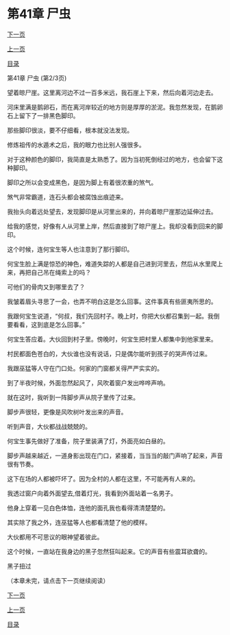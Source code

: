 <h1>第41章   尸虫</h1>
            <div><p><a href="./0122_%E7%AC%AC41%E7%AB%A0_%E5%B0%B8%E8%99%AB.md">下一页</a></p><p><a href="./0120_%E7%AC%AC41%E7%AB%A0_%E5%B0%B8%E8%99%AB.md">上一页</a></p><p><a href="../">目录</a></p></div>
            <div><p>第41章   尸虫 (第2/3页)</p><p>望着晾尸崖。这里离河边不过一百多米远，我石崖上下来，然后向着河边走去。</p><p>河床里满是鹅卵石，而在离河岸较近的地方则是厚厚的淤泥。我忽然发现，在鹅卵石上留下了一排黑色脚印。</p><p>那些脚印很淡，要不仔细看，根本就没法发现。</p><p>修炼祖传的水遁术之后，我的眼力也比别人强很多。</p><p>对于这种颜色的脚印，我简直是太熟悉了。因为当初死倒经过的地方，也会留下这种脚印。</p><p>脚印之所以会变成黑色，是因为脚上有着很浓重的煞气。</p><p>煞气非常霸道，连石头都会被腐蚀出痕迹来。</p><p>我抬头向着远处望去，发现脚印是从河里出来的，并向着晾尸崖那边延伸过去。</p><p>给我的感觉，好像有人从河里上岸，然后直接到了晾尸崖上。我却没看到回来的脚印。</p><p>这个时候，连何宝生等人也注意到了那行脚印。</p><p>何宝生脸上满是惊恐的神色，难道失踪的人都是自己进到河里去，然后从水里爬上来，再把自己吊在绳索上的吗？</p><p>可他们的骨肉又到哪里去了？</p><p>我皱着眉头寻思了一会，也弄不明白这是怎么回事。这件事真有些匪夷所思的。</p><p>我跟何宝生说道，“何叔，我们先回村子。晚上时，你把大伙都召集到一起。我倒要看看，这到底是怎么回事。”</p><p>何宝生答应着。大伙回到村子里。傍晚时，何宝生把村里人都集中到他家里来。</p><p>村民都面色苍白的，大伙谁也没有说话，只是偶尔能听到孩子的哭声传过来。</p><p>我跟巫猛等人守在门口处。何家的门窗都关得严严实实的。</p><p>到了半夜时候，外面忽然起风了，风吹着窗户发出哗哗声响。</p><p>就在这时，我听到一阵脚步声从院子里传了过来。</p><p>脚步声很轻，更像是风吹树叶发出来的声音。</p><p>听到声音，大伙都战战兢兢的。</p><p>何宝生事先做好了准备，院子里装满了灯，外面亮如白昼的。</p><p>脚步声越来越近，一道身影出现在门口，紧接着，当当当的敲门声响了起来，声音很有节奏。</p><p>这下在场的人都被吓坏了。因为全村的人都在这里，不可能再有人来的。</p><p>我透过窗户向着外面望去,借着灯光，我看到外面站着一名男子。</p><p>他身上穿着一见白色体恤，连他的面孔我也看得清清楚楚的。</p><p>其实除了我之外，连巫猛等人也都看清楚了他的模样。</p><p>大伙都用不可思议的眼神望着彼此。</p><p>这个时候，一直站在我身边的黑子忽然狂叫起来。它的声音有些震耳欲聋的。</p><p>黑子扭过</p><p>（本章未完，请点击下一页继续阅读）</p></div>
            <div><p><a href="./0122_%E7%AC%AC41%E7%AB%A0_%E5%B0%B8%E8%99%AB.md">下一页</a></p><p><a href="./0120_%E7%AC%AC41%E7%AB%A0_%E5%B0%B8%E8%99%AB.md">上一页</a></p><p><a href="../">目录</a></p></div>